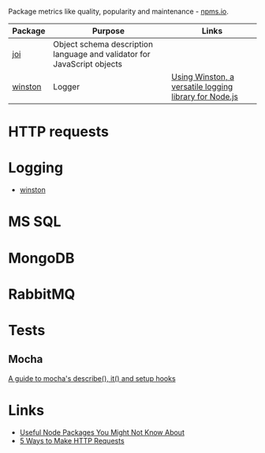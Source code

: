 Package metrics like quality, popularity and maintenance - [npms.io](https://npms.io). 

Package      | Purpose       | Links
------------ | ------------- | --------
[joi](https://www.npmjs.com/package/joi)| Object schema description language and validator for JavaScript objects | |
[winston](https://www.npmjs.com/package/winston)| Logger | [Using Winston, a versatile logging library for Node.js](http://thisdavej.com/using-winston-a-versatile-logging-library-for-node-js/)

# HTTP requests

# Logging

* [winston](https://www.npmjs.com/package/winston)

# MS SQL

# MongoDB

# RabbitMQ

# Tests

## Mocha
[A guide to mocha's describe(), it() and setup hooks](http://samwize.com/2014/02/08/a-guide-to-mochas-describe-it-and-setup-hooks/)

# Links

* [Useful Node Packages You Might Not Know About](http://stackabuse.com/useful-node-packages-you-might-not-know-about/)
* [5 Ways to Make HTTP Requests](https://www.twilio.com/blog/2017/08/http-requests-in-node-js.html)